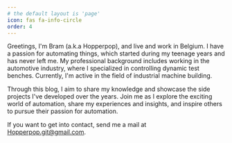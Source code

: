 ```yaml
---
# the default layout is 'page'
icon: fas fa-info-circle
order: 4
---
```


Greetings, I'm Bram (a.k.a Hopperpop), and live and work in Belgium. I have a passion for automating things, which started during my teenage years and has never left me. My professional background includes working in the automotive industry, where I specialized in controlling dynamic test benches. Currently, I'm active in the field of industrial machine building.

Through this blog, I aim to share my knowledge and showcase the side projects I've developed over the years. Join me as I explore the exciting world of automation, share my experiences and insights, and inspire others to pursue their passion for automation.

If you want to get into contact, send me a mail at <Hopperpop.git@gmail.com>.